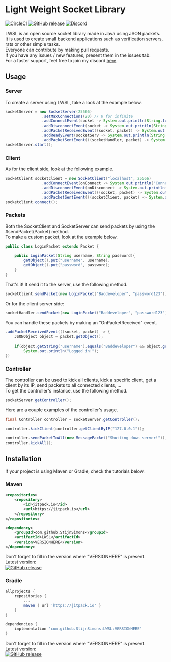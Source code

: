 # Light Weight Socket Library  
[![CircleCI](https://circleci.com/gh/StijnSimons/LWSL/tree/master.svg?style=svg)](https://circleci.com/gh/StijnSimons/LWSL/tree/master) 
[![GitHub release](https://img.shields.io/github/release/StijnSimons/LWSL.svg)](https://github.com/StijnSimons/LWSL) [![Discord](https://img.shields.io/discord/452873518070366219.svg)](https://discord.gg/dmr73XH)


  

LWSL is an open source socket library made in Java using JSON packets.  
It is used to create small backend applications such as verification servers, rats or other simple tasks.  
Everyone can contribute by making pull requests.  
If you have any issues / new features, present them in the issues tab.  
For a faster support, feel free to join my discord [here](https://discordapp.com/invite/dmr73XH).

## Usage

### Server
To create a server using LWSL, take a look at the example below.  
```java
socketServer = new SocketServer(25566)
                .setMaxConnections(20) // 0 for infinite
                .addConnectEvent(socket -> System.out.println(String.format("Client connected! (%s)", socket.toString())))
                .addDisconnectEvent(socket -> System.out.println(String.format("Client disconnected! (%s)", socket.toString())))
                .addPacketReceivedEvent((socket, packet) -> System.out.println(String.format("Packet received! (%s)", packet.getObject().toString())))
                .addReadyEvent(socketServ -> System.out.println(String.format("Socket server is ready for connections! (%s)", socketServ.getServerSocket().toString())))
                .addPacketSentEvent(((socketHandler, packet) -> System.out.println(String.format("Packet sent! (%s)", packet.getObject().toString()))));
socketServer.start();
```

### Client
As for the client side, look at the following example.  
```java
SocketClient socketclient = new SocketClient("localhost", 25566)
                .addConnectEvent(onConnect -> System.out.println("Connected!"))
                .addDisconnectEvent(onDisconnect -> System.out.println("Disconnected!"))
                .addPacketReceivedEvent(((socket, packet) -> System.out.println(String.format("Received packet %s from %s.", packet.getObject().toString(), socket.getAddress()))))
                .addPacketSentEvent(((socketClient, packet) -> System.out.println(String.format("Sent packet %s to %s.", packet.getObject().toString(), socketClient.getAddress()))));
socketclient.connect();
```

### Packets
Both the SocketClient and SocketServer can send packets by using the #sendPacket(Packet) method.  
To make a custom packet, look at the example below.
```java
public class LoginPacket extends Packet {

    public LoginPacket(String username, String password){
        getObject().put("username", username);
        getObject().put("password", password);
    }
}
```
That's it! It send it to the server, use the following method.
```java
socketClient.sendPacket(new LoginPacket("Baddeveloper", "password123"));
```
Or for the client server side:
```java
socketHandler.sendPacket(new LoginPacket("Baddeveloper", "password123"));
```
You can handle these packets by making an "OnPacketReceived" event.
```java
.addPacketReceivedEvent(((socket, packet) -> {
    JSONObject object = packet.getObject();
        
    if(object.getString("username").equals("Baddeveloper") && object.getString("password").equals("password123"))
    	System.out.println("Logged in!");
})
```
### Controller

The controller can be used to kick all clients, kick a specific client, get a client by its IP, send packets to all connected clients, ...  
To get the controller's instance, use the following method.
```java
socketServer.getController();
```

Here are a couple examples of the controller's usage.
```java
final Controller controller = socketServer.getController();
        
controller.kickClient(controller.getClientByIP("127.0.0.1"));
        
controller.sendPacketToAll(new MessagePacket("Shutting down server!"));
controller.kickAll();
```

## Installation
If your project is using Maven or Gradle, check the tutorials below.

### Maven

```xml
<repositories>
	<repository>
		<id>jitpack.io</id>
		<url>https://jitpack.io</url>
	</repository>
</repositories>
```
```xml
<dependency>
	<groupId>com.github.StijnSimons</groupId>
	<artifactId>LWSL</artifactId>
	<version>VERSIONHERE</version>
</dependency>
```
Don't forget to fill in the version where "VERSIONHERE" is present.  
Latest version:  
[![GitHub release](https://img.shields.io/github/release/StijnSimons/LWSL.svg)](https://github.com/StijnSimons/LWSL)  

### Gradle

```gradle
allprojects {
	repositories {
		...
		maven { url 'https://jitpack.io' }
	}
}
```
```gradle
dependencies {
	implementation 'com.github.StijnSimons:LWSL:VERSIONHERE'
}
```
Don't forget to fill in the version where "VERSIONHERE" is present.  
Latest version:  
[![GitHub release](https://img.shields.io/github/release/StijnSimons/LWSL.svg)](https://github.com/StijnSimons/LWSL)  
